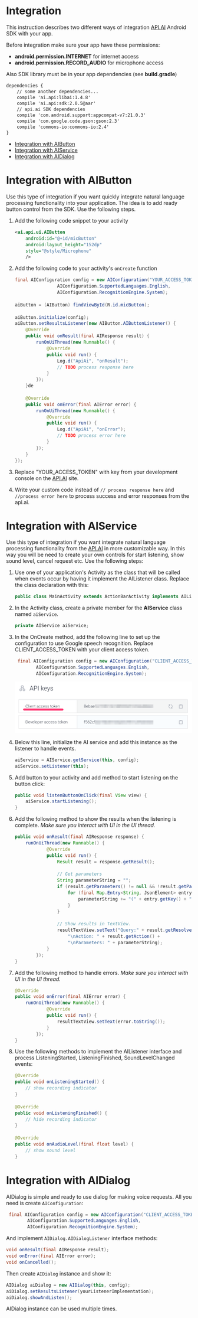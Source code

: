 Integration 
==================

This instruction describes two different ways of integration [API.AI](http://www.api.ai) Android SDK with your app.

Before integration make sure your app have these permissions:

* **android.permission.INTERNET** for internet access
* **android.permission.RECORD_AUDIO** for microphone access

Also SDK library must be in your app dependencies (see **build.gradle**)
```
dependencies {
    // some another dependencies...
    compile 'ai.api:libai:1.4.8'
    compile 'ai.api:sdk:2.0.5@aar'
    // api.ai SDK dependencies
    compile 'com.android.support:appcompat-v7:21.0.3'
    compile 'com.google.code.gson:gson:2.3'
    compile 'commons-io:commons-io:2.4'
}
```

* [Integration with AIButton](#integration-with-aibutton)
* [Integration with AIService](#integration-with-aiservice)
* [Integration with AIDialog](#integration-with-aidialog)

# Integration with AIButton

Use this type of integration if you want quickly integrate natural language processing functionality into your application. The idea is to add ready button control from the SDK. Use the following steps.

1. Add the following code snippet to your activity
    
    ```xml
    <ai.api.ui.AIButton
        android:id="@+id/micButton"
        android:layout_height="152dp"
        style="@style/Microphone"
        />
    ```

2. Add the following code to your activity's `onCreate` function

    ```java
    final AIConfiguration config = new AIConfiguration("YOUR_ACCESS_TOKEN",  
                    AIConfiguration.SupportedLanguages.English,
                    AIConfiguration.RecognitionEngine.System);

    aiButton = (AIButton) findViewById(R.id.micButton);

    aiButton.initialize(config);
    aiButton.setResultsListener(new AIButton.AIButtonListener() {
        @Override
        public void onResult(final AIResponse result) {
            runOnUiThread(new Runnable() {
                @Override
                public void run() {
                    Log.d("ApiAi", "onResult");
                    // TODO process response here
                }
            });
        }de

        @Override
        public void onError(final AIError error) {
            runOnUiThread(new Runnable() {
                @Override
                public void run() {
                    Log.d("ApiAi", "onError");
                    // TODO process error here
                }
            });
        }
    });
    ```

3. Replace "YOUR_ACCESS_TOKEN" with key from your development console on the [API.AI](http://www.api.ai) site.
4. Write your custom code instead of `// process response here` and `//process error here` to process success and error responses from the api.ai.

# Integration with AIService

Use this type of integration if you want integrate natural language processing functionality from the [API.AI](http://www.api.ai) in more customizable way. In this way you will be need to create your own controls for start listening, show sound level, cancel request etc. 
Use the following steps:

1. Use one of your application's Activity as the class that will be called when events occur by having it implement the AIListener class. Replace the class declaration with this:
    
    ```java
    public class MainActivity extends ActionBarActivity implements AIListener {
    ```

2. In the Activity class, create a private member for the **AIService** class named `aiService`.
    
    ```java
    private AIService aiService;
    ```
    
3. In the OnCreate method, add the following line to set up the configuration to use Google speech recognition. Replace CLIENT_ACCESS_TOKEN with your client access token.
    
    ```java
     final AIConfiguration config = new AIConfiguration("CLIENT_ACCESS_TOKEN",
            AIConfiguration.SupportedLanguages.English,
            AIConfiguration.RecognitionEngine.System);
    ```
    
    ![Api keys](images/apiKeys.png)
    
4. Below this line, initialize the AI service and add this instance as the listener to handle events.
    
    ```java
    aiService = AIService.getService(this, config);
    aiService.setListener(this);
    ```
    
5. Add button to your activity and add method to start listening on the button click:
    ```java
    public void listenButtonOnClick(final View view) {
        aiService.startListening();
    }
    ```
    
6. Add the following method to show the results when the listening is complete. *Make sure you interact with UI in the UI thread.*
    
    ```java
    public void onResult(final AIResponse response) {
        runOnUiThread(new Runnable() {
                @Override
                public void run() {
                    Result result = response.getResult();

                    // Get parameters
                    String parameterString = "";
                    if (result.getParameters() != null && !result.getParameters().isEmpty()) {
                        for (final Map.Entry<String, JsonElement> entry : result.getParameters().entrySet()) {
                            parameterString += "(" + entry.getKey() + ", " + entry.getValue() + ") ";
                        }
                    }

                    // Show results in TextView.
                    resultTextView.setText("Query:" + result.getResolvedQuery() +
                        "\nAction: " + result.getAction() +
                        "\nParameters: " + parameterString);
                }
            });
    }
    ```
    
7. Add the following method to handle errors. *Make sure you interact with UI in the UI thread.*
    
    ```java
    @Override
    public void onError(final AIError error) {
        runOnUiThread(new Runnable() {
                @Override
                public void run() {
                    resultTextView.setText(error.toString());
                }
            });
    }
    ```
    
8. Use the following methods to implement the AIListener interface and process ListeningStarted, ListeningFinished, SoundLevelChanged events:
    
    ```java
    @Override
    public void onListeningStarted() {
        // show recording indicator
    }
    
    @Override
    public void onListeningFinished() {
        // hide recording indicator
    }
    
    @Override
    public void onAudioLevel(final float level) {
        // show sound level
    }
    ```

# Integration with AIDialog

AIDialog is simple and ready to use dialog for making voice requests. All you need is create `AIConfiguration`:

```java
 final AIConfiguration config = new AIConfiguration("CLIENT_ACCESS_TOKEN",
        AIConfiguration.SupportedLanguages.English,
        AIConfiguration.RecognitionEngine.System);
```

And implement `AIDialog.AIDialogListener` interface methods:

```java
void onResult(final AIResponse result);
void onError(final AIError error);
void onCancelled();
```

Then create `AIDialog` instance and show it:

```java
AIDialog aiDialog = new AIDialog(this, config);
aiDialog.setResultsListener(yourListenerImplementation);
aiDialog.showAndListen();
```

AIDialog instance can be used multiple times.